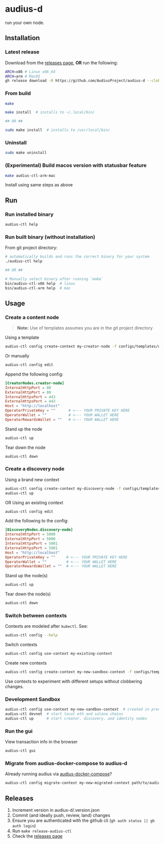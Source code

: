 # audius-d

run your own node.

## Installation
### Latest release

Download from the [releases page](https://github.com/AudiusProject/audius-d/releases), **OR** run the following:

```bash
ARCH=x86 # Linux x86_64
ARCH=arm # MacOS
gh release download -R https://github.com/AudiusProject/audius-d --clobber --output ~/.local/bin/audius-ctl --pattern audius-ctl-$ARCH
```

### From build

```bash
make

make install  # installs to ~/.local/bin/

## OR ##

sudo make install  # installs to /usr/local/bin/
```

### Uninstall

```bash
sudo make uninstall
```

### (Experimental) Build macos version with statusbar feature

```bash
make audius-ctl-arm-mac
```

Install using same steps as above


## Run

### Run installed binary

```bash
audius-ctl help
```

### Run built binary (without installation)

From git project directory:

```bash
# automatically builds and runs the correct binary for your system
./audius-ctl help

## OR ##

# Manually select binary after running `make`
bin/audius-ctl-x86 help  # linux
bin/audius-ctl-arm help  # mac
```

## Usage

### Create a content node 

> **Note:**
> Use of templates assumes you are in the git project directory

Using a template

```bash
audius-ctl config create-context my-creator-node -f configs/templates/operator.creator.toml
```

Or manually

```bash
audius-ctl config edit
```

Append the following config:

```toml
[CreatorNodes.creator-node]
InternalHttpPort = 80
ExternalHttpPort = 80
InternalHttpsPort = 443
ExternalHttpsPort = 443
Host = "http://localhost"
OperatorPrivateKey = ""      # <--- YOUR PRIVATE KEY HERE
OperatorWallet = ""          # <--- YOUR WALLET HERE
OperatorRewardsWallet = ""   # <--- YOUR WALLET HERE
```

Stand up the node

```bash
audius-ctl up
```

Tear down the node

```bash
audius-ctl down 
```

### Create a discovery node 

Using a brand new context

```bash
audius-ctl config create-context my-discovery-node -f configs/templates/operator.discovery.toml
audius-ctl up
```

OR Using an existing context

```bash
audius-ctl config edit
```

Add the following to the config:

```toml
[DiscoveryNodes.discovery-node]
InternalHttpPort = 5000
ExternalHttpPort = 5000
InternalHttpsPort = 5001
ExternalHttpsPort = 5001
Host = "http://localhost"
OperatorPrivateKey = ""     # <--- YOUR PRIVATE KEY HERE 
OperatorWallet = ""         # <--- YOUR WALLET HERE
OperatorRewardsWallet = ""  # <--- YOUR WALLET HERE
```

Stand up the node(s)

```bash
audius-ctl up
```

Tear down the node(s)

```bash
audius-ctl down 
```

### Switch between contexts

Contexts are modeled after `kubectl`. See:

```bash
audius-ctl config --help
```

Switch contexts

```bash
audius-ctl config use-context my-existing-context
```

Create new contexts

```bash
audius-ctl config create-context my-new-sandbox-context -f configs/templates/devnet.toml
```

Use contexts to experiment with different setups without clobbering changes.

### Development Sandbox

```bash
audius-ctl config use-context my-new-sandbox-context  # created in previous step
audius-ctl devnet  # start local eth and solana chains
audius-ctl up      # start creator, discovery, and identity nodes
```

### Run the gui

View transaction info in the browser

```bash
audius-ctl gui
```

### Migrate from audius-docker-compose to audius-d

Already running audius via [audius-docker-compose](https://github.com/AudiusProject/audius-docker-compose)?

```bash
audius-ctl config migrate-context my-new-migrated-context path/to/audius-docker-compose
```

## Releases

1. Increment version in audius-d/.version.json
1. Commit (and ideally push, review, land) changes
1. Ensure you are authenticated with the github cli (`gh auth status || gh auth login`)
1. Run `make release-audius-ctl`
1. Check the [releases page](https://github.com/AudiusProject/audius-d/releases)
